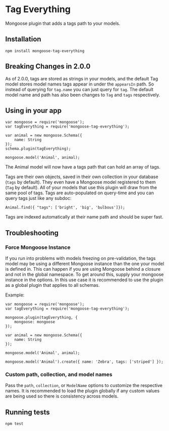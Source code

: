 # Tag Everything
Mongoose plugin that adds a tags path to your models.

## Installation
```
npm install mongoose-tag-everything
```

## Breaking Changes in 2.0.0
As of 2.0.0, tags are stored as strings in your models, and the default Tag model stores model names tags appear in under the `appearsIn` path. So instead of querying for `tag.name` you can just query for `tag`. The default model name and path has also been changes to `Tag` and `tags` respectively.

## Using in your app
```
var mongoose = require('mongoose');
var tagEverything = require('mongoose-tag-everything');

var animal = new mongoose.Schema({
    name: String
});
schema.plugin(tagEverything);

mongoose.model('Animal', animal);
```

The Animal model will now have a tags path that can hold an array of tags.

Tags are their own objects, saved in their own collection in your database (`tags` by default). They even have a Mongoose model registered to them (`Tag` by default). All of your models that use this plugin will draw from the same pool of tags. Tags are auto-populated on query-time and you can query tags just like any subdoc:
 
```
Animal.find({ "tags": ['bright', 'big', 'bulbous']});
```
 
Tags are indexed automatically at their name path and should be super fast.

## Troubleshooting

### Force Mongoose Instance
If you run into problems with models freezing on pre-validation, the tags model may be using a different Mongoose instance than the one your model is defined in. This can happen if you are using Mongoose behind a closure and not in the global namespace. To get around this, supply your mongoose instance in the options. In this use case it is recommended to use the plugin as a global plugin that applies to all schemas.

Example:

```
var mongoose = require('mongoose');
var tagEverything = require('mongoose-tag-everything');

mongoose.plugin(tagEverything, {
    mongoose: mongoose
});

var animal = new mongoose.Schema({
    name: String
});

mongoose.model('Animal', animal);

mongoose.model('Animal').create({ name: 'Zebra', tags: ['striped'] });
```

### Custom path, collection, and model names
Pass the `path`, `collection`, or `ModelName` options to customize the respective names. It is recommended to load the plugin globally if any custom values are being used so there is consistency across models.

## Running tests
```
npm test
```
